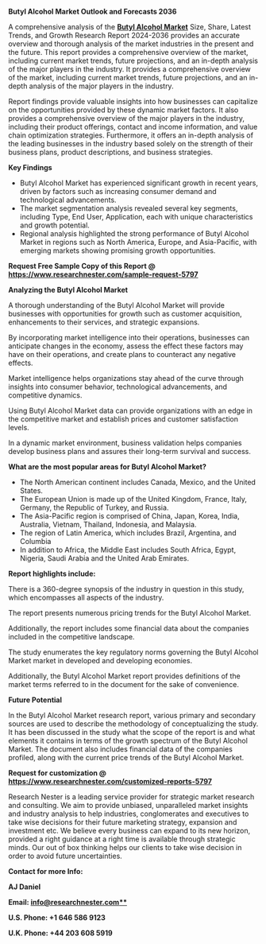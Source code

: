 ﻿**Butyl Alcohol Market Outlook and Forecasts 2036**

A comprehensive analysis of the [**Butyl Alcohol Market**](https://www.researchnester.com/reports/butyl-alcohol-market/5797) Size, Share, Latest Trends, and Growth Research Report 2024-2036 provides an accurate overview and thorough analysis of the market industries in the present and the future. This report provides a comprehensive overview of the market, including current market trends, future projections, and an in-depth analysis of the major players in the industry. It provides a comprehensive overview of the market, including current market trends, future projections, and an in-depth analysis of the major players in the industry.

Report findings provide valuable insights into how businesses can capitalize on the opportunities provided by these dynamic market factors. It also provides a comprehensive overview of the major players in the industry, including their product offerings, contact and income information, and value chain optimization strategies. Furthermore, it offers an in-depth analysis of the leading businesses in the industry based solely on the strength of their business plans, product descriptions, and business strategies. 

**Key Findings**

- Butyl Alcohol Market has experienced significant growth in recent years, driven by factors such as increasing consumer demand and technological advancements.
- The market segmentation analysis revealed several key segments, including Type, End User, Application, each with unique characteristics and growth potential.
- Regional analysis highlighted the strong performance of Butyl Alcohol Market in regions such as North America, Europe, and Asia-Pacific, with emerging markets showing promising growth opportunities.

**Request Free Sample Copy of this Report @ <https://www.researchnester.com/sample-request-5797>** 

**Analyzing the Butyl Alcohol Market**

A thorough understanding of the Butyl Alcohol Market will provide businesses with opportunities for growth such as customer acquisition, enhancements to their services, and strategic expansions.

By incorporating market intelligence into their operations, businesses can anticipate changes in the economy, assess the effect these factors may have on their operations, and create plans to counteract any negative effects.

Market intelligence helps organizations stay ahead of the curve through insights into consumer behavior, technological advancements, and competitive dynamics.

Using Butyl Alcohol Market data can provide organizations with an edge in the competitive market and establish prices and customer satisfaction levels.

In a dynamic market environment, business validation helps companies develop business plans and assures their long-term survival and success.

**What are the most popular areas for Butyl Alcohol Market?**

- The North American continent includes Canada, Mexico, and the United States.
- The European Union is made up of the United Kingdom, France, Italy, Germany, the Republic of Turkey, and Russia.
- The Asia-Pacific region is comprised of China, Japan, Korea, India, Australia, Vietnam, Thailand, Indonesia, and Malaysia.
- The region of Latin America, which includes Brazil, Argentina, and Columbia
- In addition to Africa, the Middle East includes South Africa, Egypt, Nigeria, Saudi Arabia and the United Arab Emirates.

**Report highlights include:**

There is a 360-degree synopsis of the industry in question in this study, which encompasses all aspects of the industry.

The report presents numerous pricing trends for the Butyl Alcohol Market.

Additionally, the report includes some financial data about the companies included in the competitive landscape.

The study enumerates the key regulatory norms governing the Butyl Alcohol Market market in developed and developing economies.

Additionally, the Butyl Alcohol Market report provides definitions of the market terms referred to in the document for the sake of convenience. 

**Future Potential**

In the Butyl Alcohol Market research report, various primary and secondary sources are used to describe the methodology of conceptualizing the study. It has been discussed in the study what the scope of the report is and what elements it contains in terms of the growth spectrum of the Butyl Alcohol Market. The document also includes financial data of the companies profiled, along with the current price trends of the Butyl Alcohol Market.

**Request for customization @ <https://www.researchnester.com/customized-reports-5797>**  

Research Nester is a leading service provider for strategic market research and consulting. We aim to provide unbiased, unparalleled market insights and industry analysis to help industries, conglomerates and executives to take wise decisions for their future marketing strategy, expansion and investment etc. We believe every business can expand to its new horizon, provided a right guidance at a right time is available through strategic minds. Our out of box thinking helps our clients to take wise decision in order to avoid future uncertainties.

**Contact for more Info:**

**AJ Daniel**

**Email: [info@researchnester.com**](mailto:info@researchnester.com)**

**U.S. Phone: +1 646 586 9123** 

**U.K. Phone: +44 203 608 5919**

